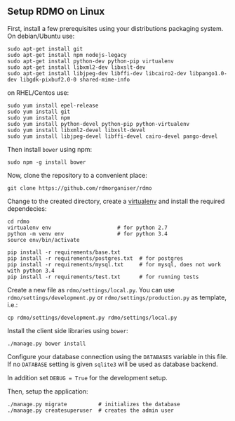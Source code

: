 Setup RDMO on Linux
-------------------

First, install a few prerequisites using your distributions packaging system. On debian/Ubuntu use:

```
sudo apt-get install git
sudo apt-get install npm nodejs-legacy
sudo apt-get install python-dev python-pip virtualenv
sudo apt-get install libxml2-dev libxslt-dev
sudo apt-get install libjpeg-dev libffi-dev libcairo2-dev libpango1.0-dev libgdk-pixbuf2.0-0 shared-mime-info
```

on RHEL/Centos use:

```
sudo yum install epel-release
sudo yum install git
sudo yum install npm
sudo yum install python-devel python-pip python-virtualenv
sudo yum install libxml2-devel libxslt-devel
sudo yum install libjpeg-devel libffi-devel cairo-devel pango-devel
```

Then install `bower` using npm:

```
sudo npm -g install bower
```

Now, clone the repository to a convenient place:

```
git clone https://github.com/rdmorganiser/rdmo
```

Change to the created directory, create a [virtualenv](https://virtualenv.readthedocs.org) and install the required dependecies:

```
cd rdmo
virtualenv env                     # for python 2.7
python -m venv env                 # for python 3.4
source env/bin/activate

pip install -r requirements/base.txt
pip install -r requirements/postgres.txt  # for postgres
pip install -r requirements/mysql.txt     # for mysql, does not work with python 3.4
pip install -r requirements/test.txt      # for running tests
```

Create a new file as `rdmo/settings/local.py`. You can use `rdmo/settings/development.py` or `rdmo/settings/production.py` as template, i.e.:

```
cp rdmo/settings/development.py rdmo/settings/local.py
```

Install the client side libraries using `bower`:

```
./manage.py bower install
```

Configure your database connection using the `DATABASES` variable in this file. If no `DATABASE` setting is given `sqlite3` will be used as database backend.

In addition set `DEBUG = True` for the development setup.

Then, setup the application:

```
./manage.py migrate          # initializes the database
./manage.py createsuperuser  # creates the admin user
```
